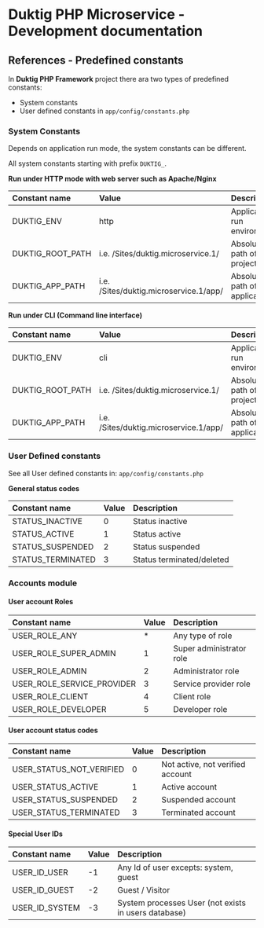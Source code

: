 # Duktig PHP Microservice - Development documentation

## References - Predefined constants

In **Duktig PHP Framework** project there ara two types of predefined constants:

- System constants
- User defined constants in `app/config/constants.php`

### System Constants

Depends on application run mode, the system constants can be different.

All system constants starting with prefix `DUKTIG_`.

**Run under HTTP mode with web server such as Apache/Nginx**

| Constant name    | Value                                  | Description                  |
|:-----------------|:---------------------------------------|:-----------------------------|
| DUKTIG_ENV       | http                                   | Application run environment  |
| DUKTIG_ROOT_PATH | i.e. /Sites/duktig.microservice.1/     | Absolute path of project     |
| DUKTIG_APP_PATH  | i.e. /Sites/duktig.microservice.1/app/ | Absolute path of application |

**Run under CLI (Command line interface)**

| Constant name    | Value                                  | Description                  |
|:-----------------|:---------------------------------------|:-----------------------------|
| DUKTIG_ENV       | cli                                    | Application run environment  |
| DUKTIG_ROOT_PATH | i.e. /Sites/duktig.microservice.1/     | Absolute path of project     |
| DUKTIG_APP_PATH  | i.e. /Sites/duktig.microservice.1/app/ | Absolute path of application |

### User Defined constants

See all User defined constants in: `app/config/constants.php`

**General status codes**

| Constant name     | Value | Description               |
|:------------------|:------|:--------------------------|
| STATUS_INACTIVE   | 0     | Status inactive           |
| STATUS_ACTIVE     | 1     | Status active             | 
| STATUS_SUSPENDED  | 2     | Status suspended          |
| STATUS_TERMINATED | 3     | Status terminated/deleted |

### Accounts module 

#### User account Roles

| Constant name              | Value | Description              |
|:---------------------------|:------|:-------------------------|
| USER_ROLE_ANY              | *     | Any type of role         |
| USER_ROLE_SUPER_ADMIN      | 1     | Super administrator role |
| USER_ROLE_ADMIN            | 2     | Administrator role       |
| USER_ROLE_SERVICE_PROVIDER | 3     | Service provider role    |
| USER_ROLE_CLIENT           | 4     | Client role              |
| USER_ROLE_DEVELOPER        | 5     | Developer role           |

#### User account status codes

| Constant name            | Value | Description                      |
|:-------------------------|:------|:---------------------------------|
| USER_STATUS_NOT_VERIFIED | 0     | Not active, not verified account |
| USER_STATUS_ACTIVE       | 1     | Active account                   |
| USER_STATUS_SUSPENDED    | 2     | Suspended account                |
| USER_STATUS_TERMINATED   | 3     | Terminated account               |

#### Special User IDs

| Constant name  | Value | Description                                          |
|:---------------|:------|:-----------------------------------------------------|
| USER_ID_USER   | -1    | Any Id of user excepts: system, guest                |
| USER_ID_GUEST  | -2    | Guest / Visitor                                      |
| USER_ID_SYSTEM | -3    | System processes User (not exists in users database) |


